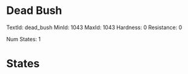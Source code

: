 # Dead Bush
TextId: dead_bush
MinId: 1043
MaxId: 1043
Hardness: 0
Resistance: 0

Num States: 1
# States
```

```